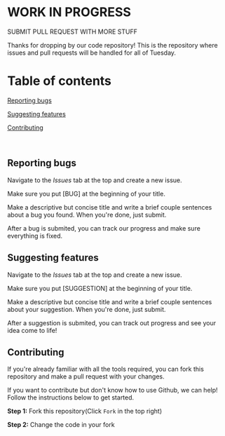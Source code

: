 # WORK IN PROGRESS
SUBMIT PULL REQUEST WITH MORE STUFF

Thanks for dropping by our code repository! This is the repository where issues and pull requests will be handled for all of Tuesday.

# Table of contents

[Reporting bugs](#Reporting-bugs)

[Suggesting features](#Suggesting-features)

[Contributing](#Contributing)

&nbsp;

## Reporting bugs

Navigate to the *Issues* tab at the top and create a new issue.

Make sure you put [BUG] at the beginning of your title.

Make a descriptive but concise title and write a brief couple sentences about a bug you found.
When you're done, just submit. 

After a bug is submited, you can track our progress and make sure everything is fixed.

## Suggesting features

Navigate to the *Issues* tab at the top and create a new issue.

Make sure you put [SUGGESTION] at the beginning of your title.

Make a descriptive but concise title and write a brief couple sentences about your suggestion.
When you're done, just submit. 

After a suggestion is submited, you can track out progress and see your idea come to life!

## Contributing

If you're already familiar with all the tools required, you can fork this repository and make a pull request with your changes.

If you want to contribute but don't know how to use Github, we can help! Follow the instructions below to get started.

**Step 1:** Fork this repository(Click `Fork` in the top right)

**Step 2:** Change the code in your fork
